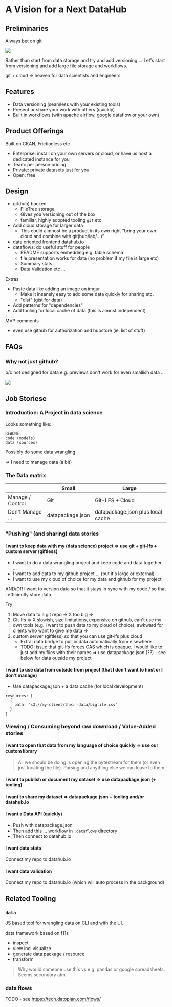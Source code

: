 # A Vision for a Next DataHub

## Preliminaries

Always bet on git

![](https://i.imgur.com/HvNXyh7.jpg)

Rather than start from data storage and try and add versioning ... Let's start from versioning and add large file storage and workflows.

git + cloud => heaven for data scientists and engineers

## Features

* Data versioning (seamless with your existing tools)
* Present or share your work with others (quickly)
* Built in workflows (with apache airflow, google dataflow or your own)

## Product Offerings

Built on CKAN, Frictionless etc

* Enterprise: install on your own servers or cloud, or have us host a dedicated instance for you
* Team: per person pricing
* Private: private datasets just for you
* Open: free

## Design

* git(hub) backed
  * FileTree storage
  * Gives you versioning out of the box
  * familiar, highly adopted tooling `git` etc
* Add cloud storage for larger data
  * This could almnost be a product in its own right "bring your own cloud and combine with git(hub/lab/...)"
* data oriented frontend datahub.io
* dataflows: do useful stuff for people
  * README supports embedding e.g. table schema
  * file presentation works for data (no problem if my file is large etc)
  * Summary stats
  * Data Validation etc ...

Extras

* Paste data like adding an image on imgur
  * Make it insanely easy to add some data quickly for sharing etc.
  * "dist" (gist for data)
* Add patterns for "dependencies"
* Add tooling for local cache of data (this is almost independent)

MVP comments

* even use github for authorization and hubstore (ie. list of stuff)

## FAQs

### Why not just github?

b/c not designed for data e.g. previews don't work for even smallish data ...

![](https://i.imgur.com/P3XDJjg.png)


## Job Storiese

### Introduction: A Project in data science

Looks something like:

```
README
code (models)
data (sources)
```

Possibly do some data wrangling

=> I need to manage data (a bit)

### The Data matrix

|                   | Small |  Large |
|---|--|--|
| Manage / Control  |  Git  |  Git-LFS + Cloud | 
| Don't Manage ...  |  datapackage.json | datapackage.json plus local cache |

### "Pushing" (and sharing) data stories

#### I want to keep data with my (data science) project => use git + git-lfs + custom server (giftless)

* I want to do a data wrangling project and keep code and data together ...
* I want to add data to my github project ... (but it's large or external)
* I want to use my cloud of choice for my data and github for my project

AND/OR I want to version data so that it stays in sync with my code / so that i efficiently store data

Try

1. Move data to a git repo => X too big =>
2. Git-lfs => X slowish, size limitations, expensive on github, can't use my own tools (e.g. i want to push data to my cloud of choice), awkward for clients who want to give me data =>
3. custom server (giftless) so that you can use git-lfs plus cloud
    * Extra: data bridge to pull in data automatically from elsewhere
    * TODO: issue that git-lfs forces CAS which is opaque. I would like to just add my files with their names => use datapackage.json (??) - see below for data outside my project

#### I want to use data from outside from project (that I don't want to host or I don't manage)

* Use datapackage.json + a data cache (for local development)

```javascript=
resources: [
  {
    path: "s3://my-client/their-data/bigfile.csv"
  }
]
```


### Viewing / Consuming beyond raw download / Value-Added stories

#### I want to open that data from my language of choice quickly => use our custom library

> All we should be doing is opening the bytestream for them (or even just locating the file). Parsing and anything else we can leave to them.

#### I want to publish or document my dataset => use datapackage.json (+ tooling)

#### I want to share my dataset => datapackage.json + tooling and/or datahub.io

#### I want a Data API (quickly)

* Push with datapackage.json
* Then add this ... workflow in `.dataflows` directory
* Then connect to datahub.io

#### I want data stats

Connect my repo to datahub.io

#### I want data validation

Connect my repo to datahub.io (which will auto process in the background)


## Related Tooling

### `data`

JS based tool for wrangling data on CLI and with the UI.

data framework based on f11s

* inspect
* view incl visualize
* generate data package / resource
* transform

> Why would someone use this vs e.g. pandas or google spreadsheets. Seems secondary atm.

### data flows

TODO - see https://tech.datopian.com/flows/

